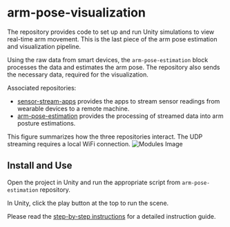 # arm-pose-visualization

The repository provides code to set up and run Unity simulations to view real-time arm movement. This is the last piece of the arm pose estimation and visualization pipeline. 

Using the raw data from smart devices, the `arm-pose-estimation` block processes the data and estimates the arm pose. The repository also sends the necessary data, required for the visualization. 

Associated repositories:
* [sensor-stream-apps](https://github.com/wearable-motion-capture/sensor-stream-apps) provides the apps to stream sensor readings from wearable devices to a remote machine.
* [arm-pose-estimation](https://github.com/wearable-motion-capture/arm-pose-estimation.git) provides the processing of streamed data into arm posture estimations.


This figure summarizes how the three repositories interact. The UDP streaming requires a local WiFi connection.
![Modules Image](https://github.com/wearable-motion-capture/.github-private/blob/main/profile/modules.png)

## Install and Use

Open the project in Unity and run the appropriate script from `arm-pose-estimation` repository. 

In Unity, click the play button at the top to run the scene. 

Please read
the [step-by-step instructions](https://docs.google.com/document/d/1ayMBF9kDCB9rlcrqR0sPumJhIVJgOF-SENTdoE4a6DI/edit?usp=sharing) for a detailed instruction guide.
